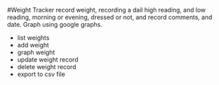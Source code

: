 #Weight Tracker
record weight, recording a dail high reading, and low reading, morning or evening, dressed or not, and record comments, and date.
Graph using google graphs.

+ list weights
+ add weight
+ graph weight
+ update weight record
+ delete weight record
+ export to csv file
